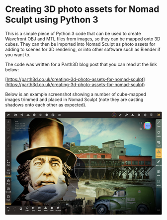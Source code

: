# Creating 3D photo assets for Nomad Sculpt using Python 3

This is a simple piece of Python 3 code that can be used to create Wavefront OBJ and MTL files from images, so they can be mapped onto 3D cubes. They can then be imported into Nomad Sculpt as photo assets for adding to scenes for 3D rendering, or into other software such as Blender if you want to.

The code was written for a Parth3D blog post that you can read at the link below:

[https://parth3d.co.uk/creating-3d-photo-assets-for-nomad-sculpt](https://parth3d.co.uk/creating-3d-photo-assets-for-nomad-sculpt)

Below is an example screenshot showing a number of cube-mapped images trimmed and placed in Nomad Sculpt (note they are casting shadows onto each other as expected).

![Example cubemapper scene in Nomad Sculpt](./cubemapperscene.png)
